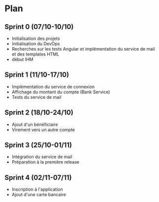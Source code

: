 # Plan

## Sprint 0 (07/10-10/10)
- Initialisation des projets
- Initialisation du DevOps
- Recherches sur les tests Angular et implémentation du service de mail et des templates HTML
- début IHM

## Sprint 1 (11/10-17/10)
- Implémentation du service de connexion
- Affichage du montant du compte (Bank Service)
- Tests du service de mail

## Sprint 2 (18/10-24/10)
- Ajout d'un bénéficiaire 
- Virement vers un autre compte

## Sprint 3 (25/10-01/11)
- Intégration du service de mail 
- Préparation à la première release

## Sprint 4 (02/11-07/11)
- Inscription à l'application
- Ajout d'une carte bancaire
